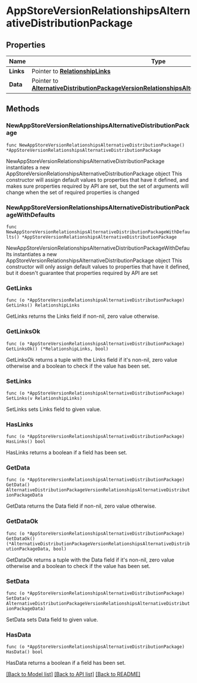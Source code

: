# AppStoreVersionRelationshipsAlternativeDistributionPackage

## Properties

Name | Type | Description | Notes
------------ | ------------- | ------------- | -------------
**Links** | Pointer to [**RelationshipLinks**](RelationshipLinks.md) |  | [optional] 
**Data** | Pointer to [**AlternativeDistributionPackageVersionRelationshipsAlternativeDistributionPackageData**](AlternativeDistributionPackageVersionRelationshipsAlternativeDistributionPackageData.md) |  | [optional] 

## Methods

### NewAppStoreVersionRelationshipsAlternativeDistributionPackage

`func NewAppStoreVersionRelationshipsAlternativeDistributionPackage() *AppStoreVersionRelationshipsAlternativeDistributionPackage`

NewAppStoreVersionRelationshipsAlternativeDistributionPackage instantiates a new AppStoreVersionRelationshipsAlternativeDistributionPackage object
This constructor will assign default values to properties that have it defined,
and makes sure properties required by API are set, but the set of arguments
will change when the set of required properties is changed

### NewAppStoreVersionRelationshipsAlternativeDistributionPackageWithDefaults

`func NewAppStoreVersionRelationshipsAlternativeDistributionPackageWithDefaults() *AppStoreVersionRelationshipsAlternativeDistributionPackage`

NewAppStoreVersionRelationshipsAlternativeDistributionPackageWithDefaults instantiates a new AppStoreVersionRelationshipsAlternativeDistributionPackage object
This constructor will only assign default values to properties that have it defined,
but it doesn't guarantee that properties required by API are set

### GetLinks

`func (o *AppStoreVersionRelationshipsAlternativeDistributionPackage) GetLinks() RelationshipLinks`

GetLinks returns the Links field if non-nil, zero value otherwise.

### GetLinksOk

`func (o *AppStoreVersionRelationshipsAlternativeDistributionPackage) GetLinksOk() (*RelationshipLinks, bool)`

GetLinksOk returns a tuple with the Links field if it's non-nil, zero value otherwise
and a boolean to check if the value has been set.

### SetLinks

`func (o *AppStoreVersionRelationshipsAlternativeDistributionPackage) SetLinks(v RelationshipLinks)`

SetLinks sets Links field to given value.

### HasLinks

`func (o *AppStoreVersionRelationshipsAlternativeDistributionPackage) HasLinks() bool`

HasLinks returns a boolean if a field has been set.

### GetData

`func (o *AppStoreVersionRelationshipsAlternativeDistributionPackage) GetData() AlternativeDistributionPackageVersionRelationshipsAlternativeDistributionPackageData`

GetData returns the Data field if non-nil, zero value otherwise.

### GetDataOk

`func (o *AppStoreVersionRelationshipsAlternativeDistributionPackage) GetDataOk() (*AlternativeDistributionPackageVersionRelationshipsAlternativeDistributionPackageData, bool)`

GetDataOk returns a tuple with the Data field if it's non-nil, zero value otherwise
and a boolean to check if the value has been set.

### SetData

`func (o *AppStoreVersionRelationshipsAlternativeDistributionPackage) SetData(v AlternativeDistributionPackageVersionRelationshipsAlternativeDistributionPackageData)`

SetData sets Data field to given value.

### HasData

`func (o *AppStoreVersionRelationshipsAlternativeDistributionPackage) HasData() bool`

HasData returns a boolean if a field has been set.


[[Back to Model list]](../README.md#documentation-for-models) [[Back to API list]](../README.md#documentation-for-api-endpoints) [[Back to README]](../README.md)


